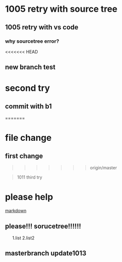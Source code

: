 # 1005 retry with source tree
## 1005 retry with vs code
### why sourcetree error?
<<<<<<< HEAD
## new branch test
# second try
## commit with b1
=======
# file change
## first change
>>>>>>> origin/master

>1011 third try
# please help
<u>markdown</u>
## please!!! sorucetree!!!!!!
<ol>
1.list
2.list2
</ol>

## masterbranch update1013
